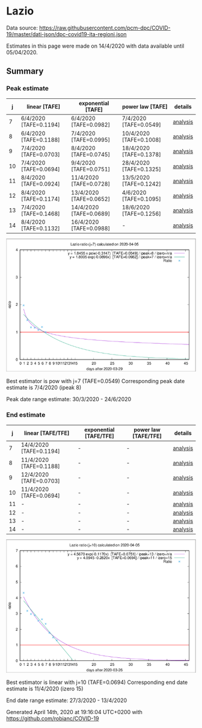 # Lazio


Data source: https://raw.githubusercontent.com/pcm-dpc/COVID-19/master/dati-json/dpc-covid19-ita-regioni.json

Estimates in this page were made on 14/4/2020 with data available until 05/04/2020.


## Summary 

### Peak estimate 
|j|linear [TAFE]|exponential [TAFE]|power law [TAFE]|details|
|---|----|-----------|---------|-------|
|7|6/4/2020 [TAFE=0.1194]|6/4/2020 [TAFE=0.0982]|7/4/2020 [TAFE=0.0549]|[analysis](COVID-19_lazio_j7_2020-04-05.md)|
|8|6/4/2020 [TAFE=0.1188]|7/4/2020 [TAFE=0.0995]|10/4/2020 [TAFE=0.1008]|[analysis](COVID-19_lazio_j8_2020-04-05.md)|
|9|7/4/2020 [TAFE=0.0703]|8/4/2020 [TAFE=0.0745]|18/4/2020 [TAFE=0.1378]|[analysis](COVID-19_lazio_j9_2020-04-05.md)|
|10|7/4/2020 [TAFE=0.0694]|9/4/2020 [TAFE=0.0751]|28/4/2020 [TAFE=0.1325]|[analysis](COVID-19_lazio_j10_2020-04-05.md)|
|11|8/4/2020 [TAFE=0.0924]|11/4/2020 [TAFE=0.0728]|13/5/2020 [TAFE=0.1242]|[analysis](COVID-19_lazio_j11_2020-04-05.md)|
|12|8/4/2020 [TAFE=0.1174]|13/4/2020 [TAFE=0.0652]|4/6/2020 [TAFE=0.1095]|[analysis](COVID-19_lazio_j12_2020-04-05.md)|
|13|7/4/2020 [TAFE=0.1468]|14/4/2020 [TAFE=0.0689]|18/6/2020 [TAFE=0.1256]|[analysis](COVID-19_lazio_j13_2020-04-05.md)|
|14|8/4/2020 [TAFE=0.1132]|16/4/2020 [TAFE=0.0988]|-|[analysis](COVID-19_lazio_j14_2020-04-05.md)|

![best peak estimate](COVID-19_lazio_j7_2020-04-05.png)

Best estimator is pow with j=7 (TAFE=0.0549)
Corresponding peak date estimate is 7/4/2020 (ipeak 8)


Peak date range estimate: 30/3/2020 - 24/6/2020

### End estimate 
|j|linear [TAFE/TFE]|exponential [TAFE/TFE]|power law [TAFE/TFE]|details|
|---|----|-----------|---------|-------|
|7|14/4/2020 [TAFE=0.1194]|-|-|[analysis](COVID-19_lazio_j7_2020-04-05.md)|
|8|11/4/2020 [TAFE=0.1188]|-|-|[analysis](COVID-19_lazio_j8_2020-04-05.md)|
|9|12/4/2020 [TAFE=0.0703]|-|-|[analysis](COVID-19_lazio_j9_2020-04-05.md)|
|10|11/4/2020 [TAFE=0.0694]|-|-|[analysis](COVID-19_lazio_j10_2020-04-05.md)|
|11|-|-|-|[analysis](COVID-19_lazio_j11_2020-04-05.md)|
|12|-|-|-|[analysis](COVID-19_lazio_j12_2020-04-05.md)|
|13|-|-|-|[analysis](COVID-19_lazio_j13_2020-04-05.md)|
|14|-|-|-|[analysis](COVID-19_lazio_j14_2020-04-05.md)|

![best zero estimate](COVID-19_lazio_j10_2020-04-05.png)

Best estimator is linear with j=10 (TAFE=0.0694)
Corresponding end date estimate is 11/4/2020 (izero 15)


End date range estimate: 27/3/2020 - 13/4/2020

Generated April 14th, 2020 at 19:16:04 UTC+0200 with https://github.com/robianc/COVID-19
